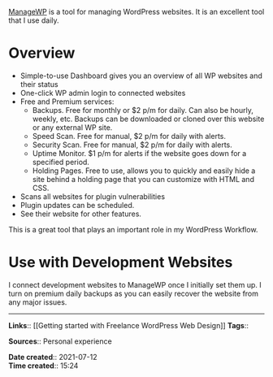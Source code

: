 [ManageWP](https://managewp.com) is a tool for managing WordPress websites. It is an excellent tool that I use daily.

# Overview
- Simple-to-use Dashboard gives you an overview of all WP websites and their status
- One-click WP admin login to connected websites
- Free and Premium services: 
	- Backups. Free for monthly or $2 p/m for daily. Can also be hourly, weekly, etc. Backups can be downloaded or cloned over this website or any external WP site. 
	- Speed Scan. Free for manual, $2 p/m for daily with alerts.
	- Security Scan.  Free for manual, $2 p/m for daily with alerts.
	- Uptime Monitor. $1 p/m for alerts if the website goes down for a specified period.
	- Holding Pages. Free to use, allows you to quickly and easily hide a site behind a holding page that you can customize with HTML and CSS.
- Scans all websites for plugin vulnerabilities
- Plugin updates can be scheduled.
- See their website for other features.


This is a great tool that plays an important role in my WordPress Workflow. 


# Use with Development Websites
I connect development websites to ManageWP once I initially set them up. I turn on premium daily backups as you can easily recover the website from any major issues.



---
**Links**:: [[Getting started with Freelance WordPress Web Design]]
**Tags**:: 

**Sources**:: Personal experience

**Date created**:: 2021-07-12  
**Time created**:: 15:24